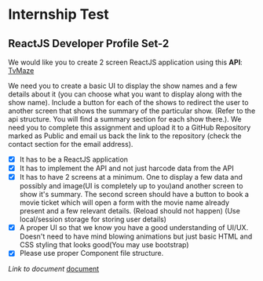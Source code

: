 # Internship Test

## ReactJS Developer Profile Set-2

We would like you to create 2 screen ReactJS application using this **API**: [TvMaze](https://api.tvmaze.com/search/shows?q=all)

We need you to create a basic UI to display the show names and a few details about it (you can choose what you want to display along with the show name). Include a button for each of the shows to redirect the user to another screen that shows the summary of the particular show. (Refer to the api structure. You will find a summary section for each show there.). We need you to complete this assignment and upload it to a GitHub Repository marked as Public and email us back the link to the repository (check the contact section for the email address).

- [x] It has to be a ReactJS application
- [x] It has to implement the API and not just harcode data from the API
- [x] It has to have 2 screens at a minimum. One to display a few data and possibly and image(UI is completely up to you)and another screen to show it's summary. The second screen should have a button to book a movie ticket which will open a form with the movie name already present and a few relevant details. (Reload should not happen) (Use local/session storage for storing user details)
- [x] A proper UI so that we know you have a good understanding of UI/UX. Doesn't need to have mind blowing animations but just basic HTML and CSS styling that looks good(You may use bootstrap)
- [x] Please use proper Component file structure.

_Link to document_
[document](https://docs.google.com/document/d/1NvYWYbK9pdP-tDXZB_cdiGoxybzDexmH_pemMwxGytQ/edit)
